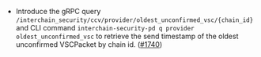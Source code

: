 - Introduce the gRPC query `/interchain_security/ccv/provider/oldest_unconfirmed_vsc/{chain_id}` 
  and CLI command `interchain-security-pd q provider oldest_unconfirmed_vsc`
  to retrieve the send timestamp of the oldest unconfirmed VSCPacket by chain id.
  ([\#1740](https://github.com/cosmos/interchain-security/pull/1740))